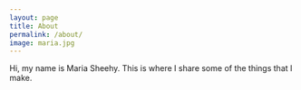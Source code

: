 ```yaml
---
layout: page
title: About
permalink: /about/
image: maria.jpg
---
```


Hi, my name is Maria Sheehy.
This is where I share some of the things that I make.
